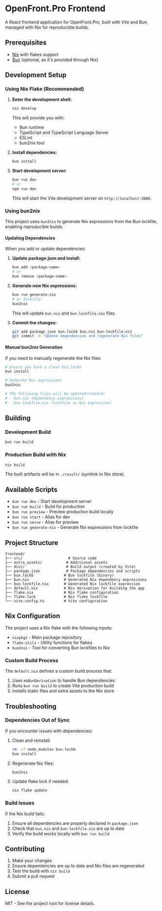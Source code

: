 # OpenFront.Pro Frontend

A React frontend application for OpenFront.Pro, built with Vite and Bun, managed with Nix for reproducible builds.

## Prerequisites

- [Nix](https://nixos.org/download.html) with flakes support
- [Bun](https://bun.sh/) (optional, as it's provided through Nix)

## Development Setup

### Using Nix Flake (Recommended)

1. **Enter the development shell:**
   ```bash
   nix develop
   ```

   This will provide you with:
   - Bun runtime
   - TypeScript and TypeScript Language Server
   - ESLint
   - bun2nix tool

2. **Install dependencies:**
   ```bash
   bun install
   ```

3. **Start development server:**
   ```bash
   bun run dev
   # or
   npm run dev
   ```

   This will start the Vite development server on `http://localhost:3000`.

### Using bun2nix

This project uses `bun2nix` to generate Nix expressions from the Bun lockfile, enabling reproducible builds.

#### Updating Dependencies

When you add or update dependencies:

1. **Update package.json and install:**
   ```bash
   bun add <package-name>
   # or
   bun remove <package-name>
   ```

2. **Generate new Nix expressions:**
   ```bash
   bun run generate-nix
   # or directly:
   bun2nix
   ```

   This will update `bun.nix` and `bun-lockfile.nix` files.

3. **Commit the changes:**
   ```bash
   git add package.json bun.lockb bun.nix bun-lockfile.nix
   git commit -m "Update dependencies and regenerate Nix files"
   ```

#### Manual bun2nix Generation

If you need to manually regenerate the Nix files:

```bash
# Ensure you have a clean bun.lockb
bun install

# Generate Nix expressions
bun2nix

# The following files will be updated/created:
# - bun.nix (dependency expressions)
# - bun-lockfile.nix (lockfile as Nix expression)
```

## Building

### Development Build
```bash
bun run build
```

### Production Build with Nix
```bash
nix build
```

The built artifacts will be in `./result/` (symlink to Nix store).

## Available Scripts

- `bun run dev` - Start development server
- `bun run build` - Build for production
- `bun run preview` - Preview production build locally
- `bun run start` - Alias for dev
- `bun run serve` - Alias for preview
- `bun run generate-nix` - Generate Nix expressions from lockfile

## Project Structure

```
frontend/
├── src/                     # Source code
├── extra_assets/           # Additional assets
├── dist/                   # Build output (created by Vite)
├── package.json            # Package dependencies and scripts
├── bun.lockb              # Bun lockfile (binary)
├── bun.nix                # Generated Nix dependency expressions
├── bun-lockfile.nix       # Generated Nix lockfile expression
├── default.nix            # Nix derivation for building the app
├── flake.nix              # Nix flake configuration
├── flake.lock             # Nix flake lockfile
└── vite.config.ts         # Vite configuration
```

## Nix Configuration

The project uses a Nix flake with the following inputs:
- `nixpkgs` - Main package repository
- `flake-utils` - Utility functions for flakes
- `bun2nix` - Tool for converting Bun lockfiles to Nix

### Custom Build Process

The `default.nix` defines a custom build process that:
1. Uses `mkBunDerivation` to handle Bun dependencies
2. Runs `bun run build` to create Vite production build
3. Installs static files and extra assets to the Nix store

## Troubleshooting

### Dependencies Out of Sync

If you encounter issues with dependencies:

1. Clean and reinstall:
   ```bash
   rm -rf node_modules bun.lockb
   bun install
   ```

2. Regenerate Nix files:
   ```bash
   bun2nix
   ```

3. Update flake lock if needed:
   ```bash
   nix flake update
   ```

### Build Issues

If the Nix build fails:

1. Ensure all dependencies are properly declared in `package.json`
2. Check that `bun.nix` and `bun-lockfile.nix` are up to date
3. Verify the build works locally with `bun run build`

## Contributing

1. Make your changes
2. Ensure dependencies are up to date and Nix files are regenerated
3. Test the build with `nix build`
4. Submit a pull request

## License

MIT - See the project root for license details.
